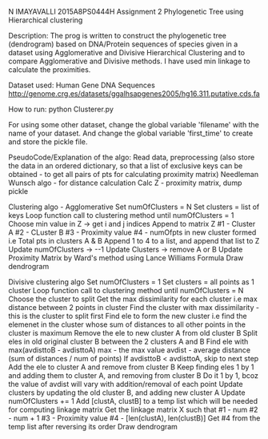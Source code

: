 N IMAYAVALLI
2015A8PS0444H
Assignment 2
Phylogenetic Tree using Hierarchical clustering

Description:
The prog is written to construct the phylogenetic tree (dendrogram) based on DNA/Protein sequences of species 
given in a dataset using Agglomerative and Divisive Hierarchical Clustering and to compare Agglomerative and Divisive
methods. I have used min linkage to calculate the proximities.

Dataset used:
Human Gene DNA Sequences
http://genome.crg.es/datasets/ggalhsapgenes2005/hg16.311.putative.cds.fa

How to run:
python Clusterer.py

For using some other dataset, change the global variable 'filename'
with the name of your dataset.
And change the global variable 'first_time' to create and store the pickle file.

PseudoCode/Explanation of the algo:
Read data, preprocessing (also store the data in an ordered dictionary,
    so that a list of exclusive keys can be obtained - to get
    all pairs of pts for calculating proximity matrix)
Needleman Wunsch algo - for distance calculation
Calc Z - proximity matrix, dump pickle

Clustering algo - Agglomerative
    Set numOfClusters = N
    Set clusters = list of keys
    Loop function call to clustering method until numOfClusters = 1
        Choose min value in Z -> get i and j indices
        Append to matrix Z
            #1 - Cluster A
            #2 - CLuster B
            #3 - Proximity value
            #4 - numOfpts in new cluster formed i.e Total pts in clusters A & B
            Append 1 to 4 to a list, and append that list to Z
        Update numOfClusters -> --1
        Update Clusters -> remove A or B
        Update Proximity Matrix by Ward's method using Lance Williams Formula
Draw dendrogram

Divisive clustering algo
    Set numOfClusters = 1
    Set clusters = all points as 1 cluster
    Loop function call to clustering method until numOfClusters = N
        Choose the cluster to split
            Get the max dissimilarity for each cluster i.e max distance between 2 points in cluster
            Find the cluster with max dissimilarity - this is the cluster to split first
        Find ele to form the new cluster i.e find the elemenet in the cluster
            whose sum of distances to all other points in the cluster is maximum
        Remove the ele to new cluster A from old cluster B
        Split eles in old original cluster B between the 2 clusters A and B 
            Find ele with max(avdisttoB - avdisttoA)
                max - the max value 
                avdist - average distance (sum of distances / num of points)
                If avdisttoB < avdisttoA, skip to next step
            Add the ele to cluster A and remove from cluster B
            Keep finding eles 1 by 1 and adding them to cluster A, and removing from cluster B
                Do it 1 by 1, bcoz the value of avdist will vary with addition/removal of each point
        Update clusters by updating the old cluster B, and adding new cluster A
        Update numOfClusters += 1
        Add [clustA, clustB] to a temp list which will be needed for computing linkage matrix
    Get the linkage matrix X such that
        #1 - num
        #2 - num + 1
        #3 - Proximity value
        #4 - [len(clustA), len(clustB)]
        Get #4 from the temp list after reversing its order
    Draw dendrogram

